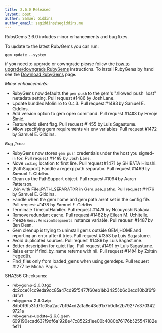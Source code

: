 ```yaml
---
title: 2.6.0 Released
layout: post
author: Samuel Giddins
author_email: segiddins@segiddins.me
---
```


RubyGems 2.6.0 includes minor enhancements and bug fixes.

To update to the latest RubyGems you can run:

    gem update --system

If you need to upgrade or downgrade please follow the [how to upgrade/downgrade
RubyGems][upgrading] instructions.  To install RubyGems by hand see the
[Download RubyGems][download] page.

_Minor enhancements:_

* RubyGems now defaults the `gem push` to the gem's "allowed_push_host" metadata setting.  Pull request #1486 by Josh Lane.
* Update bundled Molinillo to 0.4.3. Pull request #1493 by Samuel E. Giddins.
* Add version option to gem open command. Pull request #1483 by Hrvoje Šimić.
* Feature/add silent flag. Pull request #1455 by Luis Sagastume.
* Allow specifying gem requirements via env variables. Pull request #1472 by Samuel E. Giddins.

_Bug fixes:_

* RubyGems now stores `gem push` credentials under the host you signed-in for. Pull request #1485 by Josh Lane.
* Move `coding` location to first line. Pull request #1471 by SHIBATA Hiroshi.
* [PathSupport] Handle a regexp path separator. Pull request #1469 by Samuel E. Giddins.
* Clean up the PathSupport object. Pull request #1094 by Aaron Patterson.
* Join with File::PATH_SEPARATOR in Gem.use_paths. Pull request #1476 by Samuel E. Giddins.
* Handle when the gem home and gem path arent set in the config file. Pull request #1478 by Samuel E. Giddins.
* Terminate TimeoutHandler. Pull request #1479 by Nobuyoshi Nakada.
* Remove redundant cache. Pull request #1482 by Eileen M. Uchitelle.
* Freeze `Gem::Version@segments` instance variable. Pull request #1487 by Ben Dean.
* Gem cleanup is trying to uninstall gems outside GEM_HOME and reporting an error after it tries. Pull request #1353 by Luis Sagastume.
* Avoid duplicated sources. Pull request #1489 by Luis Sagastume.
* Better description for quiet flag. Pull request #1491 by Luis Sagastume.
* Raise error if find_by_name returns with nil. Pull request #1494 by Zoltán Hegedüs.
* Find_files only from loaded_gems when using gemdeps. Pull request #1277 by Michal Papis.


SHA256 Checksums:

* rubygems-2.6.0.tgz  
  dc2cce61cc9eda9cc85a47cd95f5477f60eb1bb34256b6c0ecd10b3f6f9ddfa1
* rubygems-2.6.0.zip  
  8db0f9fb31d71e05a2ad7bf94cd2a1a8e43c91b7b0dfe2b79277e3703429721a
* rubygems-update-2.6.0.gem  
  609190ecad637f9df6a1928e47c8522d1ee00b4080b76176b525547182efef11


[download]: http://rubygems.org/pages/download
[upgrading]: http://docs.seattlerb.org/rubygems/UPGRADING_rdoc.html

